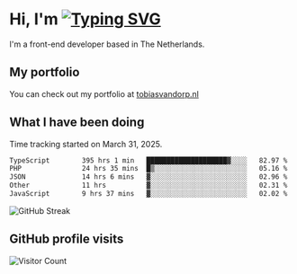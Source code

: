 # Hi, I'm [![Typing SVG](https://readme-typing-svg.demolab.com?font=Fira+Code&pause=1000&width=435&lines=tobiasvdorp)](https://git.io/typing-svg)

I'm a front-end developer based in The Netherlands.

## My portfolio

You can check out my portfolio at [tobiasvandorp.nl](https://www.tobiasvandorp.nl/)

## What I have been doing

Time tracking started on March 31, 2025.

<!--START_SECTION:waka-->

```txt
TypeScript        395 hrs 1 min   ████████████████████▓░░░░   82.97 %
PHP               24 hrs 35 mins  █▒░░░░░░░░░░░░░░░░░░░░░░░   05.16 %
JSON              14 hrs 6 mins   ▓░░░░░░░░░░░░░░░░░░░░░░░░   02.96 %
Other             11 hrs          ▓░░░░░░░░░░░░░░░░░░░░░░░░   02.31 %
JavaScript        9 hrs 37 mins   ▓░░░░░░░░░░░░░░░░░░░░░░░░   02.02 %
```

<!--END_SECTION:waka-->

![GitHub Streak](https://streak-stats.demolab.com?user=tobiasvdorp&theme=dark&hide_border=true&mode=weekly&background=36%2C6400A6%2C000000)

## GitHub profile visits

![Visitor Count](https://profile-counter.glitch.me/tobiasvdorp/count.svg)
